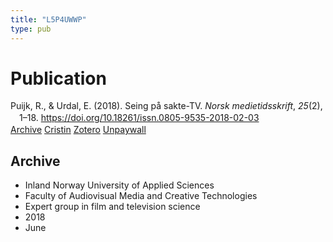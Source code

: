 ```yaml
---
title: "L5P4UWWP"
type: pub
---
```

<h1>Publication</h1>
<article id="csl-bib-container-L5P4UWWP" class="csl-bib-container">
  <div class="csl-bib-body" style="line-height: 1.35; padding-left: 1em; text-indent:-1em;">
  <div class="csl-entry">Puijk, R., &amp; Urdal, E. (2018). Seing p&#xE5; sakte-TV. <i>Norsk medietidsskrift</i>, <i>25</i>(2), 1&#x2013;18. <a href="https://doi.org/10.18261/issn.0805-9535-2018-02-03">https://doi.org/10.18261/issn.0805-9535-2018-02-03</a></div>
</div>
  <div class="csl-bib-buttons">
    <a href="#taxonomy-article-L5P4UWWP" class="csl-bib-button">Archive</a>
    <a href="https://app.cristin.no/results/show.jsf?id=1593187" alt="Cristin URL" class="csl-bib-button">Cristin</a>
    <a href="http://zotero.org/groups/5402882/items/L5P4UWWP" alt="Zotero URL" class="csl-bib-button">Zotero</a>
    <a href="https://www.idunn.no/file/pdf/67064937/seing_paa_sakte-tv.pdf" class="csl-bib-button">Unpaywall</a>
  </div>
  <div id="csl-bib-meta-container-L5P4UWWP"></div>
</article>
<div id="csl-bib-meta-L5P4UWWP" class="csl-bib-meta">
  <article id="taxonomy-article-L5P4UWWP" class="taxonomy-article">
    <h1>Archive</h1>
    <ul>
      <li>Inland Norway University of Applied Sciences</li>
      <li>Faculty of Audiovisual Media and Creative Technologies</li>
      <li>Expert group in film and television science</li>
      <li>2018</li>
      <li>June</li>
    </ul>
  </article>
</div>
